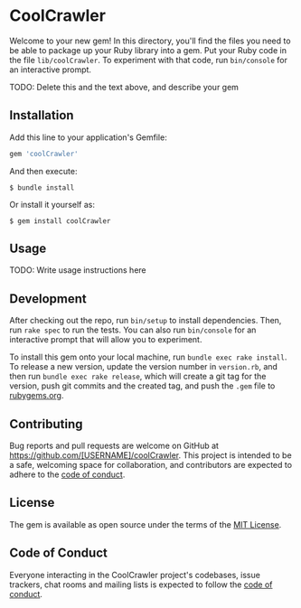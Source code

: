 # CoolCrawler

Welcome to your new gem! In this directory, you'll find the files you need to be able to package up your Ruby library into a gem. Put your Ruby code in the file `lib/coolCrawler`. To experiment with that code, run `bin/console` for an interactive prompt.

TODO: Delete this and the text above, and describe your gem

## Installation

Add this line to your application's Gemfile:

```ruby
gem 'coolCrawler'
```

And then execute:

    $ bundle install

Or install it yourself as:

    $ gem install coolCrawler

## Usage

TODO: Write usage instructions here

## Development

After checking out the repo, run `bin/setup` to install dependencies. Then, run `rake spec` to run the tests. You can also run `bin/console` for an interactive prompt that will allow you to experiment.

To install this gem onto your local machine, run `bundle exec rake install`. To release a new version, update the version number in `version.rb`, and then run `bundle exec rake release`, which will create a git tag for the version, push git commits and the created tag, and push the `.gem` file to [rubygems.org](https://rubygems.org).

## Contributing

Bug reports and pull requests are welcome on GitHub at https://github.com/[USERNAME]/coolCrawler. This project is intended to be a safe, welcoming space for collaboration, and contributors are expected to adhere to the [code of conduct](https://github.com/[USERNAME]/coolCrawler/blob/master/CODE_OF_CONDUCT.md).

## License

The gem is available as open source under the terms of the [MIT License](https://opensource.org/licenses/MIT).

## Code of Conduct

Everyone interacting in the CoolCrawler project's codebases, issue trackers, chat rooms and mailing lists is expected to follow the [code of conduct](https://github.com/[USERNAME]/coolCrawler/blob/master/CODE_OF_CONDUCT.md).
